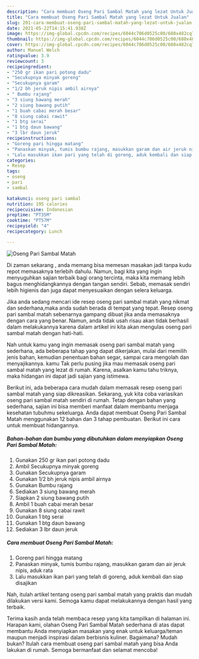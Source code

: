 ```yaml
---
description: "Cara membuat Oseng Pari Sambal Matah yang lezat Untuk Jualan"
title: "Cara membuat Oseng Pari Sambal Matah yang lezat Untuk Jualan"
slug: 201-cara-membuat-oseng-pari-sambal-matah-yang-lezat-untuk-jualan
date: 2021-05-22T14:15:41.938Z
image: https://img-global.cpcdn.com/recipes/6044c706d0525c00/680x482cq70/oseng-pari-sambal-matah-foto-resep-utama.jpg
thumbnail: https://img-global.cpcdn.com/recipes/6044c706d0525c00/680x482cq70/oseng-pari-sambal-matah-foto-resep-utama.jpg
cover: https://img-global.cpcdn.com/recipes/6044c706d0525c00/680x482cq70/oseng-pari-sambal-matah-foto-resep-utama.jpg
author: Manuel Welch
ratingvalue: 3.9
reviewcount: 3
recipeingredient:
- "250 gr ikan pari potong dadu"
- "Secukupnya minyak goreng"
- "Secukupnya garam"
- "1/2 bh jeruk nipis ambil airnya"
- " Bumbu rajang"
- "3 siung bawang merah"
- "2 siung bawang putih"
- "1 buah cabai merah besar"
- "8 siung cabai rawit"
- "1 btg serai"
- "1 btg daun bawang"
- "3 lbr daun jeruk"
recipeinstructions:
- "Goreng pari hingga matang"
- "Panaskan minyak, tumis bumbu rajang, masukkan garam dan air jeruk nipis, aduk rata"
- "Lalu masukkan ikan pari yang telah di goreng, aduk kembali dan siap disajikan"
categories:
- Resep
tags:
- oseng
- pari
- sambal

katakunci: oseng pari sambal 
nutrition: 195 calories
recipecuisine: Indonesian
preptime: "PT35M"
cooktime: "PT57M"
recipeyield: "4"
recipecategory: Lunch

---
```



![Oseng Pari Sambal Matah](https://img-global.cpcdn.com/recipes/6044c706d0525c00/680x482cq70/oseng-pari-sambal-matah-foto-resep-utama.jpg)

Di zaman  sekarang , anda memang bisa memesan masakan jadi tanpa kudu repot memasaknya terlebih dahulu. Namun, bagi kita yang ingin menyuguhkan sajian terbaik bagi orang tercinta, maka kita memang lebih bagus menghidangkannya dengan tangan sendiri. Sebab, memasak sendiri lebih higienis dan juga dapat menyesuaikan dengan selera keluarga.

Jika anda sedang mencari ide resep oseng pari sambal matah yang nikmat dan sederhana,maka anda sudah berada di tempat yang tepat. Resep oseng pari sambal matah  sebenarnya gampang dibuat jika anda memasaknya dengan cara yang benar. Namun, anda tidak usah risau akan tidak berhasil dalam melakukannya 
karena dalam artikel ini kita akan mengulas oseng pari sambal matah dengan hati-hati.  



Nah untuk kamu yang ingin memasak oseng pari sambal matah yang sederhana, ada beberapa tahap yang dapat dikerjakan, mulai dari memilih jenis bahan, kemudian penentuan bahan segar, sampai cara mengolah dan menyajikannya. kamu Tak perlu pusing jika mau memasak oseng pari sambal matah yang lezat di rumah. Karena, asalkan kamu  tahu triknya, maka hidangan ini dapat jadi sajian yang istimewa.

Berikut ini, ada beberapa cara mudah dalam memasak resep oseng pari sambal matah yang siap dikreasikan. Sekarang, yuk kita coba variasikan oseng pari sambal matah sendiri di rumah. Tetap dengan bahan yang sederhana, sajian ini bisa memberi manfaat dalam membantu menjaga kesehatan tubuhmu sekeluarga. Anda dapat membuat Oseng Pari Sambal Matah menggunakan 12 bahan dan 3 tahap pembuatan. Berikut ini cara untuk membuat hidangannya.

<!--inarticleads1-->

##### Bahan-bahan dan bumbu yang dibutuhkan dalam menyiapkan Oseng Pari Sambal Matah:

1. Gunakan 250 gr ikan pari potong dadu
1. Ambil Secukupnya minyak goreng
1. Gunakan Secukupnya garam
1. Gunakan 1/2 bh jeruk nipis ambil airnya
1. Gunakan  Bumbu rajang
1. Sediakan 3 siung bawang merah
1. Siapkan 2 siung bawang putih
1. Ambil 1 buah cabai merah besar
1. Gunakan 8 siung cabai rawit
1. Gunakan 1 btg serai
1. Gunakan 1 btg daun bawang
1. Sediakan 3 lbr daun jeruk




<!--inarticleads2-->

##### Cara membuat Oseng Pari Sambal Matah:

1. Goreng pari hingga matang
1. Panaskan minyak, tumis bumbu rajang, masukkan garam dan air jeruk nipis, aduk rata
1. Lalu masukkan ikan pari yang telah di goreng, aduk kembali dan siap disajikan




Nah, itulah artikel tentang  oseng pari sambal matah  yang praktis dan mudah dilakukan versi kami. Semoga kamu dapat melakukannya dengan hasil yang terbaik. 

Terima kasih anda telah membaca resep yang kita tampilkan di halaman ini. Harapan kami, olahan  Oseng Pari Sambal Matah sederhana di atas dapat membantu Anda menyiapkan masakan yang enak untuk keluarga/teman maupun menjadi inspirasi dalam berbisnis kuliner. Bagaimana? Mudah bukan? Itulah cara membuat oseng pari sambal matah yang bisa Anda lakukan di rumah. Semoga bermanfaat dan selamat mencoba!

